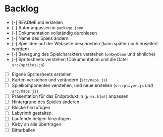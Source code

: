 # Backlog

- [-] README.md erstellen
- [-] Autor anpassen in `package.json`
- [-] Dokumentation vollständig durchlesen
- [-] Name des Spiels ändern
- [-] Spielidee auf der Webseite beschreiben (kann später noch erweitert werden)
- [-] Bewegung des Spielcharakters verstehen (`onKeyDown` und ähnliche)
- [-] Spritesheets verstehen (Dokumentation und die Datei `src/sprites.js`)
- [ ] Eigene Spritesheets erstellen
- [ ] Karten verstehen und verändern (`src/maps.js`)
- [ ] Spielkomponenten verstehen, und neue erstellen (`src/player.js` und
      `src/maps.js`)
- [ ] Präsentation für das Endprodukt in (`pres.html`) anpassen
- [ ] Hintergrund des Spieles änderen
- [ ] Blöcke hinzufügen
- [ ] Labyrinth gestalten
- [ ] Laufende belgen hinzufügen
- [ ] Kirby an alle übertragen
- [ ] Bitterballen
